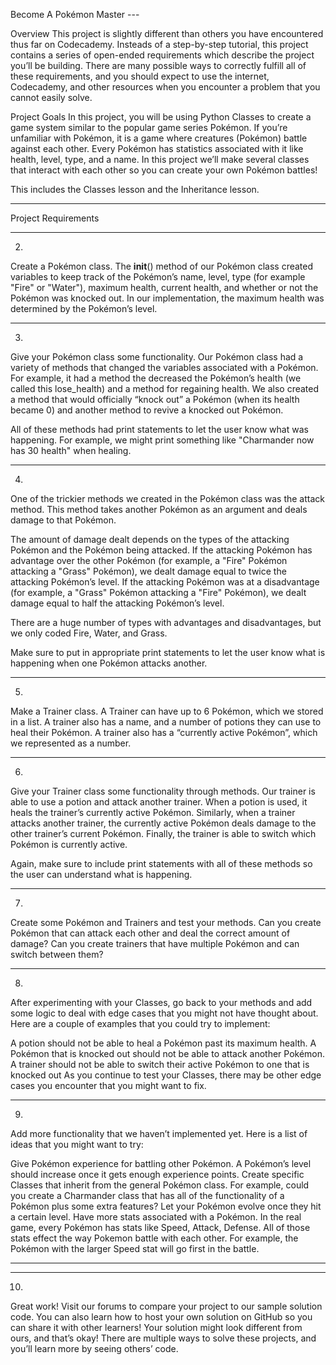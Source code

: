 Become A Pokémon Master ---

Overview
This project is slightly different than others you have encountered thus far on
Codecademy. Insteads of a step-by-step tutorial, this project contains a series
of open-ended requirements which describe the project you’ll be building. There
are many possible ways to correctly fulfill all of these requirements, and you
should expect to use the internet, Codecademy, and other resources when you
encounter a problem that you cannot easily solve.

Project Goals
In this project, you will be using Python Classes to create a game system
similar to the popular game series Pokémon. If you’re unfamiliar with Pokémon,
it is a game where creatures (Pokémon) battle against each other. Every Pokémon
has statistics associated with it like health, level, type, and a name. In this
project we’ll make several classes that interact with each other so you can
create your own Pokémon battles!

This includes the Classes lesson and the Inheritance lesson.

-----------------------------
Project Requirements

-----------------------------

2.
Create a Pokémon class. The __init__() method of our Pokémon class created
variables to keep track of the Pokémon’s name, level, type (for example "Fire"
or "Water"), maximum health, current health, and whether or not the Pokémon was
knocked out. In our implementation, the maximum health was determined by the
Pokémon’s level.

-----------------------------

3.
Give your Pokémon class some functionality. Our Pokémon class had a variety of
methods that changed the variables associated with a Pokémon. For example, it
had a method the decreased the Pokémon’s health (we called this lose_health)
and a method for regaining health. We also created a method that would officially
“knock out” a Pokémon (when its health became 0) and another method to revive a
knocked out Pokémon.

All of these methods had print statements to let the user know what was happening.
For example, we might print something like "Charmander now has 30 health" when
healing.

-----------------------------

4.
One of the trickier methods we created in the Pokémon class was the attack method.
This method takes another Pokémon as an argument and deals damage to that Pokémon.

The amount of damage dealt depends on the types of the attacking Pokémon and the
Pokémon being attacked. If the attacking Pokémon has advantage over the other
Pokémon (for example, a "Fire" Pokémon attacking a "Grass" Pokémon), we dealt
damage equal to twice the attacking Pokémon’s level. If the attacking Pokémon
was at a disadvantage (for example, a "Grass" Pokémon attacking a "Fire"
Pokémon), we dealt damage equal to half the attacking Pokémon’s level.

There are a huge number of types with advantages and disadvantages, but we only
coded Fire, Water, and Grass.

Make sure to put in appropriate print statements to let the user know what is
happening when one Pokémon attacks another.

-----------------------------

5.
Make a Trainer class. A Trainer can have up to 6 Pokémon, which we stored in a
list. A trainer also has a name, and a number of potions they can use to heal
their Pokémon. A trainer also has a “currently active Pokémon”, which we
represented as a number.

-----------------------------

6.
Give your Trainer class some functionality through methods. Our trainer is able
to use a potion and attack another trainer. When a potion is used, it heals the
trainer’s currently active Pokémon. Similarly, when a trainer attacks another
trainer, the currently active Pokémon deals damage to the other trainer’s current
Pokémon. Finally, the trainer is able to switch which Pokémon is currently active.

Again, make sure to include print statements with all of these methods so the
user can understand what is happening.

-----------------------------

7.
Create some Pokémon and Trainers and test your methods. Can you create Pokémon
that can attack each other and deal the correct amount of damage? Can you create
trainers that have multiple Pokémon and can switch between them?

-----------------------------

8.
After experimenting with your Classes, go back to your methods and add some logic
to deal with edge cases that you might not have thought about. Here are a couple
of examples that you could try to implement:

A potion should not be able to heal a Pokémon past its maximum health.
A Pokémon that is knocked out should not be able to attack another Pokémon.
A trainer should not be able to switch their active Pokémon to one that is
knocked out
As you continue to test your Classes, there may be other edge cases you encounter
that you might want to fix.

-----------------------------

9.
Add more functionality that we haven’t implemented yet. Here is a list of ideas
that you might want to try:

Give Pokémon experience for battling other Pokémon. A Pokémon’s level should
increase once it gets enough experience points.
Create specific Classes that inherit from the general Pokémon class. For example,
could you create a Charmander class that has all of the functionality of a Pokémon
plus some extra features?
Let your Pokémon evolve once they hit a certain level.
Have more stats associated with a Pokémon. In the real game, every Pokémon has
stats like Speed, Attack, Defense. All of those stats effect the way Pokemon
battle with each other. For example, the Pokémon with the larger Speed stat will
go first in the battle.


-----------------------------
-----------------------------
10.
Great work! Visit our forums to compare your project to our sample solution code.
You can also learn how to host your own solution on GitHub so you can share it
with other learners! Your solution might look different from ours, and that’s okay!
There are multiple ways to solve these projects, and you’ll learn more by seeing
others’ code.
